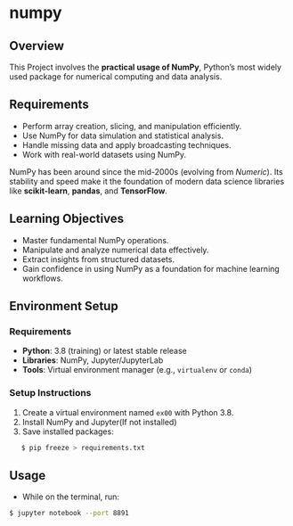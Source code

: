 # numpy
## Overview
This Project involves the **practical usage of NumPy**, Python’s most widely used package for numerical computing and data analysis.

## Requirements ##
- Perform array creation, slicing, and manipulation efficiently.
- Use NumPy for data simulation and statistical analysis.
- Handle missing data and apply broadcasting techniques.
- Work with real-world datasets using NumPy.

NumPy has been around since the mid-2000s (evolving from *Numeric*). Its stability and speed make it the foundation of modern data science libraries like **scikit-learn**, **pandas**, and **TensorFlow**.

## Learning Objectives 
- Master fundamental NumPy operations.
- Manipulate and analyze numerical data effectively.
- Extract insights from structured datasets.
- Gain confidence in using NumPy as a foundation for machine learning workflows.


## Environment Setup

### Requirements
- **Python**: 3.8 (training) or latest stable release
- **Libraries**: NumPy, Jupyter/JupyterLab
- **Tools**: Virtual environment manager (e.g., `virtualenv` or `conda`)


### Setup Instructions
1. Create a virtual environment named `ex00` with Python 3.8.
2. Install NumPy and Jupyter(If not installed)
3. Save installed packages:
```bash
   $ pip freeze > requirements.txt
   ```

## Usage
 - While on the terminal, run:
 ```bash
 $ jupyter notebook --port 8891
 ```
